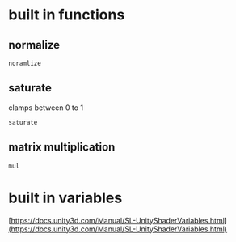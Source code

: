 # built in functions
## normalize
```cg
noramlize
```

## saturate
clamps between 0 to 1
```cg
saturate
```

## matrix multiplication
```cg
mul
```

# built in variables
[https://docs.unity3d.com/Manual/SL-UnityShaderVariables.html](https://docs.unity3d.com/Manual/SL-UnityShaderVariables.html)
